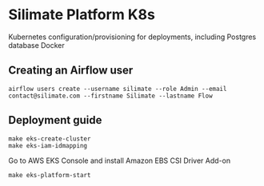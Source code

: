 # Silimate Platform K8s
Kubernetes configuration/provisioning for deployments, including Postgres database Docker

## Creating an Airflow user
```
airflow users create --username silimate --role Admin --email contact@silimate.com --firstname Silimate --lastname Flow
```

## Deployment guide
```
make eks-create-cluster
make eks-iam-idmapping
```
Go to AWS EKS Console and install Amazon EBS CSI Driver Add-on
```
make eks-platform-start
```